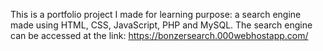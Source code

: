 This is a portfolio project I made for learning purpose: a search engine made using HTML, CSS, JavaScript, PHP and MySQL. The search engine can be accessed at the link: https://bonzersearch.000webhostapp.com/
